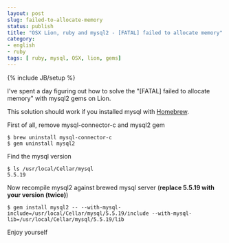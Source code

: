 ```yaml
---
layout: post
slug: failed-to-allocate-memory
status: publish
title: "OSX Lion, ruby and mysql2 - [FATAL] failed to allocate memory"
category: 
- english
- ruby
tags: [ ruby, mysql, OSX, lion, gems]
---
```

{% include JB/setup %}

I've spent a day figuring out how to solve the 
"\[FATAL\] failed to allocate memory" with mysql2 gems on Lion.

This solution should work if you installed mysql with [Homebrew](http://mxcl.github.com/homebrew/).

First of all, remove mysql-connector-c and mysql2 gem

	$ brew uninstall mysql-connector-c
	$ gem uninstall mysql2

Find the mysql version

	$ ls /usr/local/Cellar/mysql                
	5.5.19

Now recompile mysql2 against brewed mysql server (**replace 5.5.19 with your version (twice)**)

	$ gem install mysql2 -- --with-mysql-include=/usr/local/Cellar/mysql/5.5.19/include --with-mysql-lib=/usr/local/Cellar/mysql/5.5.19/lib

Enjoy yourself
